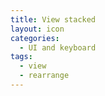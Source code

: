```yaml
---
title: View stacked
layout: icon
categories:
  - UI and keyboard
tags:
  - view
  - rearrange
---
```

